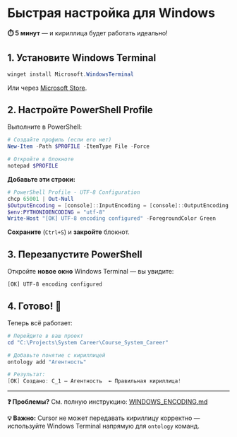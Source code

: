 # Быстрая настройка для Windows

**⏱️ 5 минут** — и кириллица будет работать идеально!

## 1. Установите Windows Terminal

```powershell
winget install Microsoft.WindowsTerminal
```

Или через [Microsoft Store](https://aka.ms/terminal).

## 2. Настройте PowerShell Profile

Выполните в PowerShell:

```powershell
# Создайте профиль (если его нет)
New-Item -Path $PROFILE -ItemType File -Force

# Откройте в блокноте
notepad $PROFILE
```

**Добавьте эти строки:**

```powershell
# PowerShell Profile - UTF-8 Configuration
chcp 65001 | Out-Null
$OutputEncoding = [console]::InputEncoding = [console]::OutputEncoding = New-Object System.Text.UTF8Encoding
$env:PYTHONIOENCODING = "utf-8"
Write-Host "[OK] UTF-8 encoding configured" -ForegroundColor Green
```

**Сохраните** (`Ctrl+S`) и **закройте** блокнот.

## 3. Перезапустите PowerShell

Откройте **новое окно** Windows Terminal — вы увидите:

```
[OK] UTF-8 encoding configured
```

## 4. Готово! 🎉

Теперь всё работает:

```powershell
# Перейдите в ваш проект
cd "C:\Projects\System Career\Course_System_Career"

# Добавьте понятие с кириллицей
ontology add "Агентность"

# Результат:
[OK] Создано: C_1 — Агентность  ← Правильная кириллица!
```

---

**❓ Проблемы?** См. полную инструкцию: [WINDOWS_ENCODING.md](./WINDOWS_ENCODING.md)

**💡 Важно:** Cursor не может передавать кириллицу корректно — используйте Windows Terminal напрямую для `ontology` команд.

